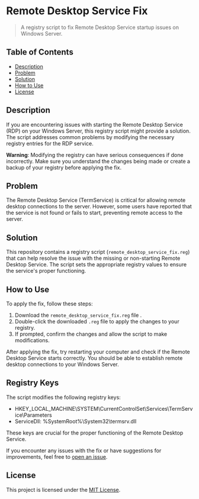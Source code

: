 # Remote Desktop Service Fix

> A registry script to fix Remote Desktop Service startup issues on Windows Server.

## Table of Contents

- [Description](#description)
- [Problem](#problem)
- [Solution](#solution)
- [How to Use](#how-to-use)
- [License](#license)

## Description

If you are encountering issues with starting the Remote Desktop Service (RDP) on your Windows Server, this registry script might provide a solution. The script addresses common problems by modifying the necessary registry entries for the RDP service.

**Warning**: Modifying the registry can have serious consequences if done incorrectly. Make sure you understand the changes being made or create a backup of your registry before applying the fix.

## Problem

The Remote Desktop Service (TermService) is critical for allowing remote desktop connections to the server. However, some users have reported that the service is not found or fails to start, preventing remote access to the server.

## Solution

This repository contains a registry script (`remote_desktop_service_fix.reg`) that can help resolve the issue with the missing or non-starting Remote Desktop Service. The script sets the appropriate registry values to ensure the service's proper functioning.

## How to Use

To apply the fix, follow these steps:

1. Download the `remote_desktop_service_fix.reg` file .
2. Double-click the downloaded `.reg` file to apply the changes to your registry.
3. If prompted, confirm the changes and allow the script to make modifications.

After applying the fix, try restarting your computer and check if the Remote Desktop Service starts correctly. You should be able to establish remote desktop connections to your Windows Server.


## Registry Keys

The script modifies the following registry keys:

- HKEY_LOCAL_MACHINE\SYSTEM\CurrentControlSet\Services\TermService\Parameters
- ServiceDll: %SystemRoot%\System32\termsrv.dll

These keys are crucial for the proper functioning of the Remote Desktop Service.


If you encounter any issues with the fix or have suggestions for improvements, feel free to [open an issue](https://github.com/InfoXMax/RDP_Service_Fix/issues). 


## License

This project is licensed under the [MIT License](LICENSE).
